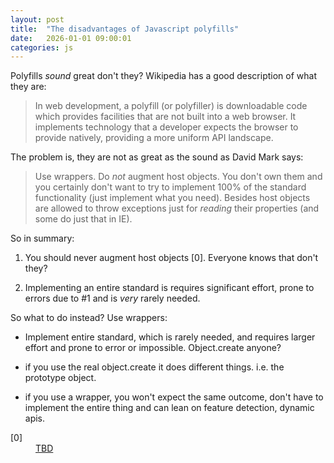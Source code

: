 ```yaml
---
layout: post
title:  "The disadvantages of Javascript polyfills"
date:   2026-01-01 09:00:01
categories: js
---
```


Polyfills *sound* great don't they? Wikipedia has a good description of what they are:

> In web development, a polyfill (or polyfiller) is downloadable code which provides facilities that are not built into a web browser. It implements technology that a developer expects the browser to provide natively, providing a more uniform API landscape.

The problem is, they are not as great as the sound as David Mark says:

> Use wrappers. Do *not* augment host objects. You don't own them and
you certainly don't want to try to implement 100% of the standard
functionality (just implement what you need). Besides host objects are allowed to throw exceptions just for *reading* their properties (and some do just that in IE).

So in summary:

1. You should never augment host objects [0]. Everyone knows that don't they?

2. Implementing an entire standard is requires significant effort, prone to errors due to #1 and is *very* rarely needed.

So what to do instead? Use wrappers:


* Implement entire standard, which is rarely needed, and requires larger effort and prone to error or impossible. Object.create anyone?

* if you use the real object.create it does different things. i.e. the prototype object.

* if you use a wrapper, you won't expect the same outcome, don't have to implement the entire thing and can lean on feature detection, dynamic apis.

<dl>
	<dt class="citation" id="ref0">[0]</dt>
	<dd><a href="https://sites.google.com/site/adoromedia/javascript/polyfills">TBD</a></dd>
</dl>